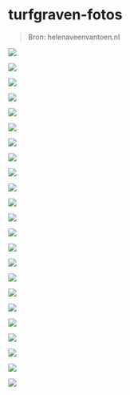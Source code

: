 # turfgraven-fotos

> Bron: helenaveenvantoen.nl

![](images/turfgraven-fotos/turf_24.jpg)

![](images/turfgraven-fotos/turf_1.jpg)

![](images/turfgraven-fotos/turf2.jpg)

![](images/turfgraven-fotos/turf_2.jpg)

![](images/turfgraven-fotos/turf3.jpg)

![](images/turfgraven-fotos/turf4.jpg)

![](images/turfgraven-fotos/turf_5.jpg)

![](images/turfgraven-fotos/turf_6.jpg)

![](images/turfgraven-fotos/turf7.jpg)

![](images/turfgraven-fotos/turf8.jpg)

![](images/turfgraven-fotos/turf_9.jpg)

![](images/turfgraven-fotos/turf_10.jpg)

![](images/turfgraven-fotos/turf_11.jpg)

![](images/turfgraven-fotos/turf_12.jpg)

![](images/turfgraven-fotos/turf13.jpg)

![](images/turfgraven-fotos/turf14.jpg)

![](images/turfgraven-fotos/turf15.jpg)

![](images/turfgraven-fotos/turf_16.jpg)

![](images/turfgraven-fotos/turf_17.jpg)

![](images/turfgraven-fotos/turf_18.jpg)

![](images/turfgraven-fotos/turf19.jpg)

![](images/turfgraven-fotos/turf_20.jpg)

![](images/turfgraven-fotos/turf_21.jpg)
